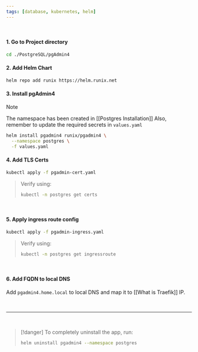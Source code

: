```yaml
---
tags: [database, kubernetes, helm]
---
```


</br>

#### 1. Go to Project directory

```bash ln:False
cd ./PostgreSQL/pgAdmin4
```

#### 2. Add Helm Chart

```bash ln:False
helm repo add runix https://helm.runix.net
```

#### 3. Install pgAdmin4

> [!note] 
> The namespace has been created in [[Postgres Installation]]
> Also, remember to update the required secrets in `values.yaml`

```bash ln:False
helm install pgadmin4 runix/pgadmin4 \
  --namespace postgres \
  -f values.yaml
```


#### 4. Add TLS Certs
```bash ln:False
kubectl apply -f pgadmin-cert.yaml
```

> Verify using:
> ```bash ln:False
> kubectl -n postgres get certs
> ```

</br>

#### 5. Apply ingress route config
```bash ln:False
kubectl apply -f pgadmin-ingress.yaml
```

> Verify using:
> ```bash ln:False
> kubectl -n postgres get ingressroute
> ```

</br>

#### 6. Add FQDN to local DNS
Add `pgadmin4.home.local` to local DNS and map it to [[What is Traefik]] IP.

</br>

---

</br>

> [!danger] 
> To completely uninstall the app, run:
> ```bash ln:False
> helm uninstall pgadmin4 --namespace postgres
> ```

